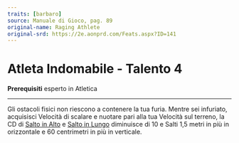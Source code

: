 ```yaml
---
traits: [barbaro]
source: Manuale di Gioco, pag. 89
original-name: Raging Athlete
original-srd: https://2e.aonprd.com/Feats.aspx?ID=141
---
```


# Atleta Indomabile - Talento 4

**Prerequisiti** esperto in Atletica

---

Gli ostacoli fisici non riescono a contenere la tua furia. Mentre sei infuriato,
acquisisci Velocità di scalare e nuotare pari alla tua Velocità sul terreno, la
CD di [Salto in Alto](/azioni/salto-in-alto) e
[Salto in Lungo](/azioni/salto-in-lungo) diminuisce di 10 e Salti 1,5 metri in
più in orizzontale e 60 centrimetri in più in verticale.
